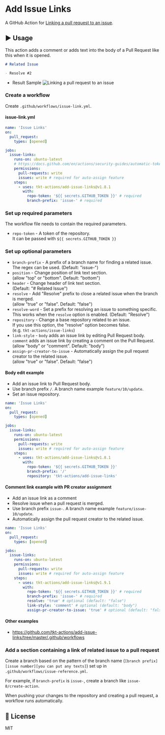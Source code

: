 # Add Issue Links

A GitHub Action for [Linking a pull request to an issue](https://help.github.com/en/enterprise/2.17/user/github/managing-your-work-on-github/linking-a-pull-request-to-an-issue).

## :arrow_forward: Usage

This action adds a comment or adds text into the body of a Pull Request like this when it is opened.

```md
# Related Issue

- Resolve #2
```

- Result Sample
  ![Linking a pull request to an issue](readmeImages/pull-request.png)

### Create a workflow

Create `.github/workflows/issue-link.yml`.

#### issue-link.yml

```yml
name: 'Issue Links'
on:
  pull_request:
    types: [opened]

jobs:
  issue-links:
    runs-on: ubuntu-latest
    # https://docs.github.com/en/actions/security-guides/automatic-token-authentication#permissions-for-the-github_token
    permissions:
      pull-requests: write
      issues: write # required for auto-assign feature
    steps:
      - uses: tkt-actions/add-issue-links@v1.8.1
        with:
          repo-token: '${{ secrets.GITHUB_TOKEN }}' # required
          branch-prefix: 'issue-' # required
```

### Set up required parameters

The workflow file needs to contain the required parameters.

- `repo-token` - A token of the repository.  
  It can be passed with `${{ secrets.GITHUB_TOKEN }}`

### Set up optional parameters

- `branch-prefix` - A prefix of a branch name for finding a related issue. The regex can be used.
  (Default: "issue-")
- `position` - Change position of link text section.  
  (allow "top" or "bottom". Default: "bottom")
- `header` - Change header of link text section.  
  (Default: "# Related Issue")
- `resolve` - Add "Resolve" prefix to close a related issue when the branch is merged.  
  (allow "true" or "false". Default: "false")
- `resolve-word` - Set a prefix for resolving an issue to something specific.
  This works when the `resolve` option is enabled.
  (Default: "Resolve")
- `repository` - Change a base repository related to an issue.  
  If you use this option, the "resolve" option becomes false.  
  (e.g. `tkt-actions/issue-links`)
- `link-style` - `body` adds an issue link by editing Pull Request body.  
  `comment` adds an issue link by creating a comment on the Pull Request.  
  (allow "body" or "comment". Default: "body")
- `assign-pr-creator-to-issue` - Automatically assign the pull request creator to the related issue.  
  (allow "true" or "false". Default: "false")

#### Body edit example

- Add an issue link to Pull Request body.
- Use branch prefix `/`. A branch name example `feature/10/update`.
- Set an issue repository.

```yml
name: 'Issue Links'
on:
  pull_request:
    types: [opened]

jobs:
  issue-links:
    runs-on: ubuntu-latest
    permissions:
      pull-requests: write
      issues: write # required for auto-assign feature
    steps:
      - uses: tkt-actions/add-issue-links@v1.8.1
        with:
          repo-token: '${{ secrets.GITHUB_TOKEN }}'
          branch-prefix: '/'
          repository: 'tkt-actions/add-issue-links'
```

#### Comment link example with PR creator assignment

- Add an issue link as a comment
- Resolve issue when a pull request is merged.
- Use branch prefix `issue-`. A branch name example `feature/issue-10/update`.
- Automatically assign the pull request creator to the related issue.

```yml
name: 'Issue Links'
on:
  pull_request:
    types: [opened]

jobs:
  issue-links:
    runs-on: ubuntu-latest
    permissions:
      pull-requests: write
      issues: write # required for auto-assign feature
    steps:
      - uses: tkt-actions/add-issue-links@v1.9.1
        with:
          repo-token: '${{ secrets.GITHUB_TOKEN }}' # required
          branch-prefix: 'issue-' # required
          resolve: 'true' # optional (default: "false")
          link-style: 'comment' # optional (default: "body")
          assign-pr-creator-to-issue: 'true' # optional (default: "false")
```

#### Other examples

- https://github.com/tkt-actions/add-issue-links/tree/master/.github/workflows

### Add a section containing a link of related issue to a pull request

Create a branch based on the pattern of the branch name (`[branch prefix][issue number][you can put any texts]`) set up in `.github/workflows/issue-reference.yml`.

For example, if `branch-prefix` is `issue-`, create a branch like `issue-8/create-action`.

When pushing your changes to the repository and creating a pull request, a workflow runs automatically.

## :memo: License

MIT
